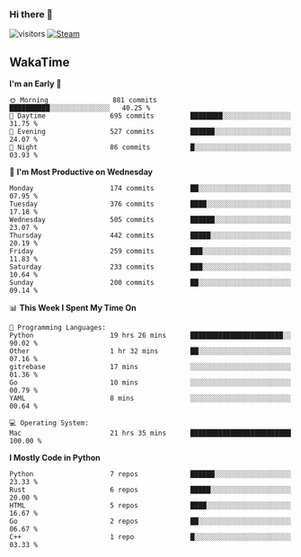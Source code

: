### Hi there 👋

![visitors](https://visitor-badge.glitch.me/badge?page_id=zhourunlai)
[![Steam](https://img.shields.io/badge/dynamic/json?url=https%3A%2F%2Fapi.swo.moe%2Fstats%2Fsteamgames%2F76561198285156854&query=count&color=0b1a37&label=Steam&labelColor=134375&logo=steam&suffix=+games&cacheSeconds=3600)](http://steamcommunity.com/profiles/76561198285156854)

## WakaTime
<!--START_SECTION:waka-->
**I'm an Early 🐤** 

```text
🌞 Morning                881 commits         ██████████░░░░░░░░░░░░░░░   40.25 % 
🌆 Daytime                695 commits         ████████░░░░░░░░░░░░░░░░░   31.75 % 
🌃 Evening                527 commits         ██████░░░░░░░░░░░░░░░░░░░   24.07 % 
🌙 Night                  86 commits          █░░░░░░░░░░░░░░░░░░░░░░░░   03.93 % 
```
📅 **I'm Most Productive on Wednesday** 

```text
Monday                   174 commits         ██░░░░░░░░░░░░░░░░░░░░░░░   07.95 % 
Tuesday                  376 commits         ████░░░░░░░░░░░░░░░░░░░░░   17.18 % 
Wednesday                505 commits         ██████░░░░░░░░░░░░░░░░░░░   23.07 % 
Thursday                 442 commits         █████░░░░░░░░░░░░░░░░░░░░   20.19 % 
Friday                   259 commits         ███░░░░░░░░░░░░░░░░░░░░░░   11.83 % 
Saturday                 233 commits         ███░░░░░░░░░░░░░░░░░░░░░░   10.64 % 
Sunday                   200 commits         ██░░░░░░░░░░░░░░░░░░░░░░░   09.14 % 
```


📊 **This Week I Spent My Time On** 

```text
💬 Programming Languages: 
Python                   19 hrs 26 mins      ███████████████████████░░   90.02 % 
Other                    1 hr 32 mins        ██░░░░░░░░░░░░░░░░░░░░░░░   07.16 % 
gitrebase                17 mins             ░░░░░░░░░░░░░░░░░░░░░░░░░   01.36 % 
Go                       10 mins             ░░░░░░░░░░░░░░░░░░░░░░░░░   00.79 % 
YAML                     8 mins              ░░░░░░░░░░░░░░░░░░░░░░░░░   00.64 % 

💻 Operating System: 
Mac                      21 hrs 35 mins      █████████████████████████   100.00 % 
```

**I Mostly Code in Python** 

```text
Python                   7 repos             ██████░░░░░░░░░░░░░░░░░░░   23.33 % 
Rust                     6 repos             █████░░░░░░░░░░░░░░░░░░░░   20.00 % 
HTML                     5 repos             ████░░░░░░░░░░░░░░░░░░░░░   16.67 % 
Go                       2 repos             ██░░░░░░░░░░░░░░░░░░░░░░░   06.67 % 
C++                      1 repo              █░░░░░░░░░░░░░░░░░░░░░░░░   03.33 % 
```




<!--END_SECTION:waka-->
